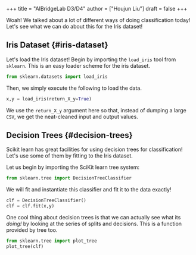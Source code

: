 +++
title = "AIBridgeLab D3/D4"
author = ["Houjun Liu"]
draft = false
+++

Woah! We talked about a lot of different ways of doing classification today! Let's see what we can do about this for the Iris dataset!


## Iris Dataset {#iris-dataset}

Let's load the Iris dataset! Begin by importing the `load_iris` tool from `sklearn`. This is an easy loader scheme for the iris dataset.

```python
from sklearn.datasets import load_iris
```

Then, we simply execute the following to load the data.

```python
x,y = load_iris(return_X_y=True)
```

We use the `return_X_y` argument here so that, instead of dumping a large `CSV`, we get the neat-cleaned input and output values.


## Decision Trees {#decision-trees}

Scikit learn has great facilities for using decision trees for classification! Let's use some of them by fitting to the Iris dataset.

Let us begin by importing the SciKit learn tree system:

```python
from sklearn.tree import DecisionTreeClassifier
```

We will fit and instantiate this classifier and fit it to the data exactly!

```python
clf = DecisionTreeClassifier()
clf = clf.fit(x,y)
```

One cool thing about decision trees is that we can actually see what its _doing!_ by looking at the series of splits and decisions. This is a function provided by tree too.

```python
from sklearn.tree import plot_tree
plot_tree(clf)
```